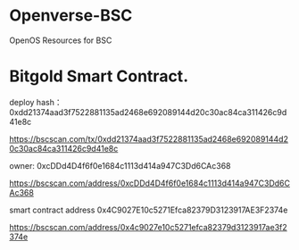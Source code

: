 # Openverse-BSC
OpenOS Resources for BSC

# Bitgold Smart Contract.

deploy hash：
0xdd21374aad3f7522881135ad2468e692089144d20c30ac84ca311426c9d41e8c

https://bscscan.com/tx/0xdd21374aad3f7522881135ad2468e692089144d20c30ac84ca311426c9d41e8c

owner:
0xcDDd4D4f6f0e1684c1113d414a947C3Dd6CAc368

https://bscscan.com/address/0xcDDd4D4f6f0e1684c1113d414a947C3Dd6CAc368

smart contract address
0x4C9027E10c5271Efca82379D3123917AE3F2374e

https://bscscan.com/address/0x4c9027e10c5271efca82379d3123917ae3f2374e
